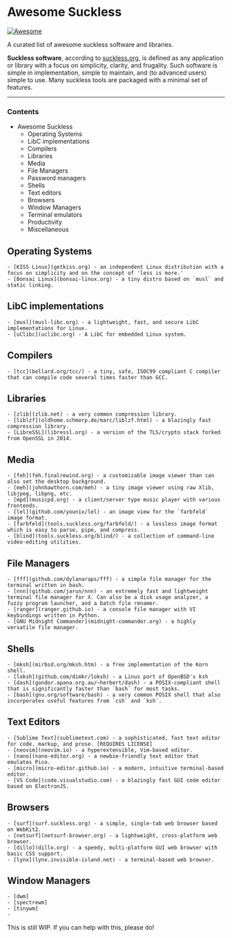 # Awesome Suckless

[![Awesome](https://awesome.re/badge.svg)]()

A curated list of awesome suckless software and libraries.

**Suckless software**, according to [suckless.org](https://suckless.org), is defined as any application or library with a focus on simplicity, clarity, and frugality.
Such software is simple in implementation, simple to maintain, and (to advanced users) simple to use. Many suckless tools are packaged with a minimal set of features.

---

### Contents
- Awesome Suckless
	- Operating Systems
	- LibC implementations
	- Compilers
	- Libraries
	- Media
	- File Managers
	- Password managers
	- Shells
	- Text editors
	- Browsers
	- Window Managers
	- Terminal emulators
	- Productivity
	- Miscellaneous

## Operating Systems
	- [KISS Linux](getkiss.org) - an independent Linux distribution with a focus on simplicity and on the concept of 'less is more.'
	- [Bonsai Linux](bonsai-linux.org) - a tiny distro based on `musl` and static linking.

## LibC implementations
	- [musl](musl-libc.org) - a lightweight, fast, and secure LibC implementations for Linux.
	- [uClibc](uclibc.org) - A LibC for embedded Linux system.

## Compilers
	- [tcc](bellard.org/tcc/) - a tiny, safe, ISOC99 compliant C compiler that can compile code several times faster than GCC.

## Libraries
	- [zlib](zlib.net) - a very common compression library.
	- [liblzf](oldhome.schmorp.de/marc/liblzf.html) - a blazingly fast compression library.
	- [LibreSSL](libressl.org) - a version of the TLS/crypto stack forked from OpenSSL in 2014.

## Media
	- [feh](feh.finalrewind.org) - a customizable image viewer than can also set the desktop background.
	- [meh](johnhawthorn.com/meh) - a tiny image viewer using raw Xlib, libjpeg, libpng, etc.
	- [mpd](musicpd.org) - a client/server type music player with various frontends.
	- [lel](github.com/younix/lel) - an image view for the `farbfeld` image format.
	- [farbfeld](tools.suckless.org/farbfeld/) - a lossless image format which is easy to parse, pipe, and compress.
	- [blind](tools.suckless.org/blind/) - a collection of command-line video-editing utilities.

## File Managers
	- [fff](github.com/dylanaraps/fff) - a simple file manager for the terminal written in bash.
	- [nnn](github.com/jarun/nnn) - an extremely fast and lightweight terminal file manager for X. Can also be a disk usage analyzer, a fuzzy program launcher, and a batch file renamer.
	- [ranger](ranger.github.io) - a console file manager with VI keybindings written in Python.
	- [GNU Midnight Commander](midnight-commander.org) - a highly versatile file manager.

## Shells
	- [mksh](mirbsd.org/mksh.htm) - a free implementation of the Korn shell.
	- [loksh](github.com/dimkr/loksh) - a Linus port of OpenBSD's ksh
	- [dash](gondor.apana.org.au/~herbert/dash) - a POSIX-compliant shell that is significantly faster than `bash` for most tasks.
	- [bash](gnu.org/software/bash) - a very common POSIX shell that also incorporates useful features from `csh` and `ksh`.

## Text Editors
	- [Sublime Text](sublimetext.com) - a sophisticated, fast text editor for code, markup, and prose. [REQUIRES LICENSE]
	- [neovim](neovim.io) - a hyperextensible, Vim-based editor.
	- [nano](nano-editor.org) - a newbie-friendly text editor that emulates Pico.
	- [micro](micro-editor.github.io) - a modern, intuitive terminal-based editor.
	- [VS Code](code.visualstudio.com) - a blazingly fast GUI code editor based on ElectronJS.

## Browsers
	- [surf](surf.suckless.org) - a simple, single-tab web browser based on WebKit2.
	- [netsurf](netsurf-browser.org) - a lightweight, cross-platform web browser.
	- [dillo](dillo.org) - a speedy, multi-platform GUI web browser with basic CSS support.
	- [lynx](lynx.invisible-island.net) - a terminal-based web browser.

## Window Managers
	- [dwm]
	- [spectrewm]
	- [tinywm]
	- 

This is still WIP. If you can help with this, please do!
